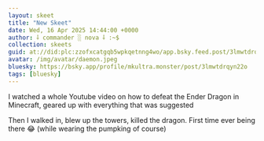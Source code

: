 ```yaml
---
layout: skeet
title: "New Skeet"
date: Wed, 16 Apr 2025 14:44:00 +0000
author: ⸸ commander ░ nova ⸸ :~$
collection: skeets
guid: at://did:plc:zzofxcatgqb5wpkqetnng4wo/app.bsky.feed.post/3lmwtdrqyn22o
avatar: /img/avatar/daemon.jpeg
bluesky: https://bsky.app/profile/mkultra.monster/post/3lmwtdrqyn22o
tags: [bluesky]
---
```


I watched a whole Youtube video on how to defeat the Ender Dragon in Minecraft, geared up with everything that was suggested

Then I walked in, blew up the towers, killed the dragon. First time ever being there 😂 (while wearing the pumpking of course)
